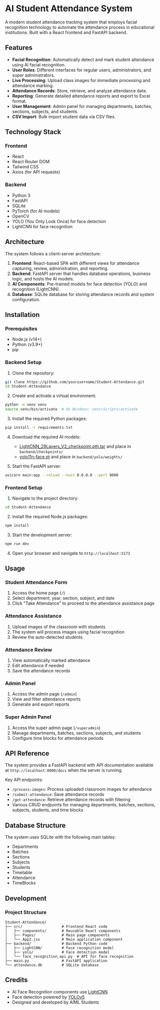 # AI Student Attendance System

A modern student attendance tracking system that employs facial recognition technology to automate the attendance process in educational institutions. Built with a React frontend and FastAPI backend.

## Features

- **Facial Recognition**: Automatically detect and mark student attendance using AI facial recognition.
- **User Roles**: Different interfaces for regular users, administrators, and super administrators.
- **Live Processing**: Upload class images for immediate processing and attendance marking.
- **Attendance Records**: Store, retrieve, and analyze attendance data.
- **Reporting**: Generate detailed attendance reports and export to Excel format.
- **User Management**: Admin panel for managing departments, batches, sections, subjects, and students.
- **CSV Import**: Bulk import student data via CSV files.

## Technology Stack

### Frontend

- React
- React Router DOM
- Tailwind CSS
- Axios (for API requests)

### Backend

- Python 3
- FastAPI
- SQLite
- PyTorch (for AI models)
- OpenCV
- YOLO (You Only Look Once) for face detection
- LightCNN for face recognition

## Architecture

The system follows a client-server architecture:

1. **Frontend**: React-based SPA with different views for attendance capturing, review, administration, and reporting.
2. **Backend**: FastAPI server that handles database operations, business logic, and hosts the AI models.
3. **AI Components**: Pre-trained models for face detection (YOLO) and recognition (LightCNN).
4. **Database**: SQLite database for storing attendance records and system configuration.

## Installation

### Prerequisites

- Node.js (v14+)
- Python (v3.9+)
- pip

### Backend Setup

1. Clone the repository:

```bash
git clone https://github.com/yourusername/Student-Attendance.git
cd Student-Attendance
```

2. Create and activate a virtual environment:

```bash
python -m venv venv
source venv/bin/activate  # On Windows: venv\Scripts\activate
```

3. Install the required Python packages:

```bash
pip install -r requirements.txt
```

4. Download the required AI models:

   - [LightCNN_29Layers_V2_checkpoint.pth.tar](https://github.com/AlfredXiangWu/LightCNN) and place in `backend/checkpoints/`
   - [yolo11n-face.pt](https://github.com/ultralytics/yolov5) and place in `backend/yolo/weights/`
5. Start the FastAPI server:

```bash
uvicorn main:app --reload --host 0.0.0.0 --port 8000
```

### Frontend Setup

1. Navigate to the project directory:

```bash
cd Student-Attendance
```

2. Install the required Node.js packages:

```bash
npm install
```

3. Start the development server:

```bash
npm run dev
```

4. Open your browser and navigate to `http://localhost:5173`

## Usage

### Student Attendance Form

1. Access the home page (`/`)
2. Select department, year, section, subject, and date
3. Click "Take Attendance" to proceed to the attendance assistance page

### Attendance Assistance

1. Upload images of the classroom with students
2. The system will process images using facial recognition
3. Review the auto-detected students

### Attendance Review

1. View automatically marked attendance
2. Edit attendance if needed
3. Save the attendance records

### Admin Panel

1. Access the admin page (`/admin`)
2. View and filter attendance reports
3. Generate and export reports

### Super Admin Panel

1. Access the super admin page (`/superadmin`)
2. Manage departments, batches, sections, subjects, and students
3. Configure time blocks for attendance periods

## API Reference

The system provides a FastAPI backend with API documentation available at `http://localhost:8000/docs` when the server is running.

Key API endpoints:

- `/process-images`: Process uploaded classroom images for attendance
- `/submit-attendance`: Save attendance records
- `/get-attendance`: Retrieve attendance records with filtering
- Various CRUD endpoints for managing departments, batches, sections, subjects, students, and time blocks

## Database Structure

The system uses SQLite with the following main tables:

- Departments
- Batches
- Sections
- Subjects
- Students
- Timetable
- Attendance
- TimeBlocks

## Development

### Project Structure

```
Student-Attendance/
├── src/                  # Frontend React code
│   ├── components/       # Reusable React components
│   ├── Pages/            # Main page components
│   └── App2.jsx          # Main application component
├── backend/              # Backend Python code
│   ├── LightCNN/         # Face recognition model
│   ├── yolo/             # Face detection model
│   └── face_recognition_api.py  # API for face recognition
├── main.py               # FastAPI application
└── attendance.db         # SQLite database
```

## Credits

- AI Face Recognition components use [LightCNN](https://github.com/AlfredXiangWu/LightCNN)
- Face detection powered by [YOLOv5](https://github.com/ultralytics/yolov5)
- Designed and developed by AIML Students
